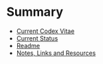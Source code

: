 # Summary

- [Current Codex Vitae](codex_vitae_2019.md)
- [Current Status](now.md)
- [Readme](README.md)
- [Notes, Links and Resources](notes_links_resources.md)
